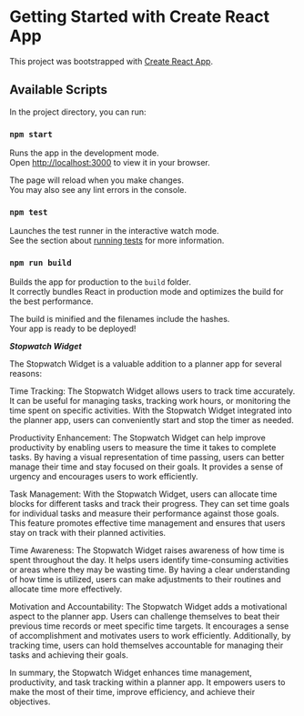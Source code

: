 # Getting Started with Create React App

This project was bootstrapped with [Create React App](https://github.com/facebook/create-react-app).

## Available Scripts

In the project directory, you can run:

### `npm start`

Runs the app in the development mode.\
Open [http://localhost:3000](http://localhost:3000) to view it in your browser.

The page will reload when you make changes.\
You may also see any lint errors in the console.

### `npm test`

Launches the test runner in the interactive watch mode.\
See the section about [running tests](https://facebook.github.io/create-react-app/docs/running-tests) for more information.

### `npm run build`

Builds the app for production to the `build` folder.\
It correctly bundles React in production mode and optimizes the build for the best performance.

The build is minified and the filenames include the hashes.\
Your app is ready to be deployed!


***Stopwatch Widget***

The Stopwatch Widget is a valuable addition to a planner app for several reasons:

Time Tracking: The Stopwatch Widget allows users to track time accurately. It can be useful for managing tasks, tracking work hours, or monitoring the time spent on specific activities. With the Stopwatch Widget integrated into the planner app, users can conveniently start and stop the timer as needed.

Productivity Enhancement: The Stopwatch Widget can help improve productivity by enabling users to measure the time it takes to complete tasks. By having a visual representation of time passing, users can better manage their time and stay focused on their goals. It provides a sense of urgency and encourages users to work efficiently.

Task Management: With the Stopwatch Widget, users can allocate time blocks for different tasks and track their progress. They can set time goals for individual tasks and measure their performance against those goals. This feature promotes effective time management and ensures that users stay on track with their planned activities.

Time Awareness: The Stopwatch Widget raises awareness of how time is spent throughout the day. It helps users identify time-consuming activities or areas where they may be wasting time. By having a clear understanding of how time is utilized, users can make adjustments to their routines and allocate time more effectively.

Motivation and Accountability: The Stopwatch Widget adds a motivational aspect to the planner app. Users can challenge themselves to beat their previous time records or meet specific time targets. It encourages a sense of accomplishment and motivates users to work efficiently. Additionally, by tracking time, users can hold themselves accountable for managing their tasks and achieving their goals.

In summary, the Stopwatch Widget enhances time management, productivity, and task tracking within a planner app. It empowers users to make the most of their time, improve efficiency, and achieve their objectives.

